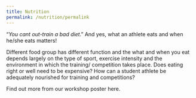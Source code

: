 ```yaml
---
title: Nutrition
permalink: /nutrition/permalink
---
```

“*You cant out-train a bad diet*.” And yes, what an athlete eats and when he/she eats matters!  

Different food group has different function and the what and when you eat depends largely on the type of sport, exercise intensity and the environment in which the training/ competition takes place.   Does eating right or well need to be expensive? How can a student athlete be adequately nourished for training and competitions? 

Find out more from our workshop poster here. [](/files/workshops-by-tp/Sports%20Leaders%20Workshop%202021_Nutrition.pdf)